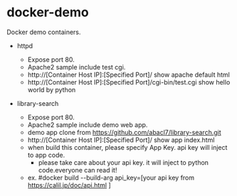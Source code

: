 # docker-demo
Docker demo containers.

- httpd
  - Expose port 80.
  - Apache2 sample include test cgi.
  - http://[Container Host IP]:[Specified Port]/ show apache default html
  - http://[Container Host IP]:[Specified Port]/cgi-bin/test.cgi show hello world by python

- library-search
  - Expose port 80.
  - Apache2 sample include demo web app.
  - demo app clone from https://github.com/abacl7/library-search.git
  - http://[Container Host IP]:[Specified Port]/ show app index.html
  - when build this container, please specify App Key. api key will inject to app code.
    - please take care about your api key. it will inject to python code.everyone can read it!
  - ex. #docker build --build-arg api_key=[your api key from https://calil.jp/doc/api.html ]
